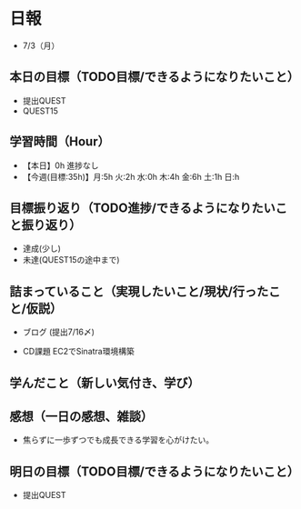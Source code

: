 # 日報
- 7/3（月）

## 本日の目標（TODO目標/できるようになりたいこと）
- 提出QUEST
- QUEST15

## 学習時間（Hour）
- 【本日】0h 進捗なし
- 【今週(目標:35h)】月:5h 火:2h 水:0h 木:4h 金:6h 土:1h 日:h
<!-- - 【前週まで】(旧) 29h/32h/36h/28h/32h/37h/12h/ (新) -->

## 目標振り返り（TODO進捗/できるようになりたいこと振り返り）
- 達成(少し)
- 未達(QUEST15の途中まで)

## 詰まっていること（実現したいこと/現状/行ったこと/仮説）
- ブログ (提出7/16〆)

- CD課題
EC2でSinatra環境構築

<!-- ```

・実現したいこと
・現状
・行ったこと
・仮説
``` -->

## 学んだこと（新しい気付き、学び）


<!-- ```shell
sudo yum update
sudo yum upgrade

# Gitのインストール
sudo yum install git

# Rubyと関連ライブラリのインストール
sudo yum install curl gpg

# RVMのインストールスクリプトをダウンロード。エラー発生
# RVMのインストールスクリプトがGPGによって署名されていて、その公開鍵がシステムに存在しないため、署名の検証に失敗した
\curl -sSL https://get.rvm.io | bash -s stable

# RVMの開発者から提供された公開鍵をインポート
curl -sSL https://rvm.io/mpapis.asc | gpg2 --import -
curl -sSL https://rvm.io/pkuczynski.asc | gpg2 --import -

# Rubyのインストール
source ~/.rvm/scripts/rvm
rvm install ruby
```
`curl -sSL`とすると、「エラーメッセージを表示するが、それ以外のメッセージは表示しない。
また、リダイレクトがあった場合はリダイレクト先に自動的に移動する」という動作を指定 -->


<!-- 
- GitHubでリポジトリを作成
- GitHubに最初にプッシュするときに使えるテンプレート
$ git branch -M main
$ git push -u origin main
$ git remote add origin https://github.com/<ユーザー名>/<リポジトリ名>.git

- 良い習慣
トピックブランチを作り、このブランチで変更をコミットしていきましょう。
$ git switch -c <トピックブランチ名>(作業名を付ける)
$ git switch -c rails-flavored-ruby
- こまめなコミット
$ git push -u origin <トピックブランチ名> ※次からgit pushのみでプッシュ可

# 作業後
- 差分をコミットしてmainブランチにマージする
$ git add -A
$ git commit -m "Finish static pages"
次に、mainブランチに移動し、差分をマージします。
$ git switch main
$ git merge static-pages
このようにきりのいいところまで達したら、コードをリモートリポジトリにアップロードしておくとよいでしょう。git pushする前にテストを走らせていますが、こういった習慣を身につけておくと開発に役立ちます。
$ rails test
$ git push
- 最後にRender上でデプロイを行います。
  - デプロイが成功することをダッシュボードのログで確認し、本番環境でも正しく表示されているか確認してみましょう。
 -->

<!-- 
- セットアップ
- クラウドIDE への接続を許可する
config/environments/development.rbへ以下追記。
  # クラウドIDE への接続を許可する
  config.hosts.clear

- helloアクションをApplicationコントローラーに追加する
  def hello
    render html: "hello, world!"
  end
- ルートルーティングを設定する
  root "application#hello"

- コミット("Add hello")→bundle lock→コミット("Include bundle lock")
 -->

<!-- 
- 要求分析
  - 横に広げる: 「他には?」
  - 縦に深堀る: 「なぜ?」 -->

<!-- - 要件定義
  - ゴールを明確に。
  - 機能要件と非機能要件
  - 業務フロー
  - 画面遷移図
  - ワイヤーフレーム

- 設計
  - テーブル定義書
  - システム構成図 -->




## 感想（一日の感想、雑談）
- 焦らずに一歩ずつでも成長できる学習を心がけたい。


<!-- - ギャップモチベーション -->

## 明日の目標（TODO目標/できるようになりたいこと）
- 提出QUEST


<!-- - Railsチュートリアル 7.4.1～8章 -->

<!-- - 「HTML&CSSとWebデザイン 入門講座」本 -->
<!-- 「JavaScript入門講座」本(～p.111/p.337) -->
<!-- - 「HTML解体新書」本 -->

<!-- - 要件定義 -->
<!-- - 機能要件
- 非機能要件 -->

<!-- - c.移動中などスキマ時間に要件定義事例を読む (釜谷さんが紹介してくださっていた資料) -->
  <!-- - 現時点で難易度が見えていないため、まずは挑戦してみる -->


<!-- #### 残タスク / できるようになりたいこと
- 包括的なWeb技術の基本理解->「プロになるためのWeb技術入門」本
- オリジナルプロダクト制作のテーマ探索
- SRE業務の理解
- 質問する技術の習得 -->

<!-- ##### Ruby
- RuboCopの使用
- 「Rubyの公式リファレンスが読めるようになる本」 -->

<!-- ##### Linux
- 「実践入門」
- 「シェルスクリプト160本ノック」
- 「入門モダンLinux」
- 「Linuxのしくみ」
- 「スーパーユーザーなら知っておくべきLinuxシステムの仕組み」
- 「入門Rust」?
- 仮想化、コンテナ(TenForward)、コンテナオーケストレーション -->
<!-- 
##### SQL
- sqlbplt
- 「達人に学ぶSQL」 -->